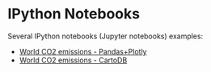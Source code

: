 # IPython Notebooks
Several IPython notebooks (Jupyter notebooks) examples:

- [World CO2 emissions - Pandas+Plotly](http://nbviewer.jupyter.org/github/cayetanobv/IPython-notebooks/blob/dev-cayetano/cartodb_emissions.ipynb)
- [World CO2 emissions - CartoDB](http://nbviewer.jupyter.org/github/cayetanobv/IPython-notebooks/blob/dev-cayetano/cartodb_emissions.ipynb)
